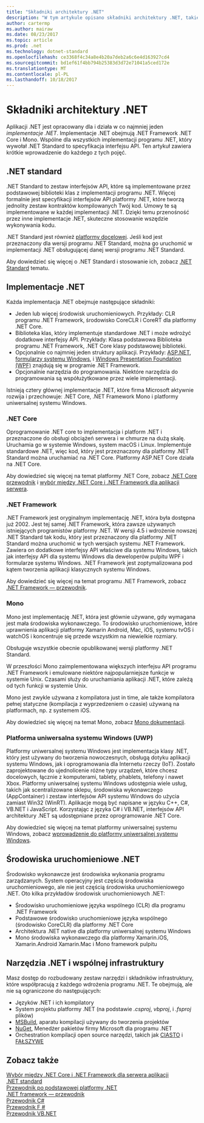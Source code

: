```yaml
---
title: "Składniki architektury .NET"
description: "W tym artykule opisano składniki architektury .NET, takie jak .NET Standard, .NET implementacji środowiska uruchomieniowe .NET i narzędzi."
author: cartermp
ms.author: mairaw
ms.date: 08/23/2017
ms.topic: article
ms.prod: .net
ms.technology: dotnet-standard
ms.openlocfilehash: ce3368f4c34a8e4b20a7deb2a6c6e4d163927cd4
ms.sourcegitcommit: bd1ef61f4bb794b25383d3d72e71041a5ced172e
ms.translationtype: MT
ms.contentlocale: pl-PL
ms.lasthandoff: 10/18/2017
---
```

# <a name="net-architectural-components"></a>Składniki architektury .NET

Aplikacji .NET jest opracowany dla i działa w co najmniej jeden *implementacje .NET*.  Implementacje .NET obejmują .NET Framework .NET Core i Mono. Wspólne dla wszystkich implementacji programu .NET, który wywołał .NET Standard to specyfikacja interfejsu API. Ten artykuł zawiera krótkie wprowadzenie do każdego z tych pojęć.

## <a name="net-standard"></a>.NET standard

.NET Standard to zestaw interfejsów API, które są implementowane przez podstawowej biblioteki klas z implementacji programu .NET. Więcej formalnie jest specyfikacji interfejsów API platformy .NET, które tworzą jednolity zestaw kontraktów kompilowanych Twój kod. Umowy te są implementowane w każdej implementacji .NET. Dzięki temu przenośność przez inne implementacje .NET, skuteczne stosowanie wszędzie wykonywania kodu.

.NET Standard jest również [platformy docelowej](glossary.md#target-framework). Jeśli kod jest przeznaczony dla wersji programu .NET Standard, można go uruchomić w implementacji .NET obsługującej danej wersji programu .NET Standard.

Aby dowiedzieć się więcej o .NET Standard i stosowanie ich, zobacz [.NET Standard](net-standard.md) tematu.

## <a name="net-implementations"></a>Implementacje .NET

Każda implementacja .NET obejmuje następujące składniki:

- Jeden lub więcej środowisk uruchomieniowych. Przykłady: CLR programu .NET Framework, środowisko CoreCLR i CoreRT dla platformy .NET Core.
- Biblioteka klas, który implementuje standardowe .NET i może wdrożyć dodatkowe interfejsy API. Przykłady: Klasa podstawowa Biblioteka programu .NET Framework, .NET Core klasy podstawowej biblioteki.
- Opcjonalnie co najmniej jeden struktury aplikacji. Przykłady: [ASP.NET](https://www.asp.net/), [formularzy systemu Windows](../framework/winforms/windows-forms-overview.md), i [Windows Presentation Foundation (WPF)](../framework/wpf/index.md) znajdują się w programie .NET Framework.
- Opcjonalnie narzędzia do programowania. Niektóre narzędzia do programowania są współużytkowane przez wiele implementacji.

Istnieją cztery głównej implementacje .NET, które firma Microsoft aktywnie rozwija i przechowuje: .NET Core, .NET Framework Mono i platformy uniwersalnej systemu Windows.

### <a name="net-core"></a>.NET Core

Oprogramowanie .NET core to implementacja i platform .NET i przeznaczone do obsługi obciążeń serwera i w chmurze na dużą skalę. Uruchamia go w systemie Windows, system macOS i Linux. Implementuje standardowe .NET, więc kod, który jest przeznaczony dla platformy .NET Standard można uruchamiać na .NET Core. Platformy ASP.NET Core działa na .NET Core. 

Aby dowiedzieć się więcej na temat platformy .NET Core, zobacz [.NET Core przewodnik](../core/index.md) i [wybór między .NET Core i .NET Framework dla aplikacji serwera](choosing-core-framework-server.md).

### <a name="net-framework"></a>.NET Framework

.NET Framework jest oryginalnym implementację .NET, która była dostępna już 2002. Jest tej samej .NET Framework, która zawsze używanych istniejących programistów platformy .NET. W wersji 4.5 i wdrożenie nowszej .NET Standard tak kodu, który jest przeznaczony dla platformy .NET Standard można uruchomić w tych wersjach systemu .NET Framework. Zawiera on dodatkowe interfejsy API właściwe dla systemu Windows, takich jak interfejsy API dla systemu Windows dla deweloperów pulpitu WPF i formularze systemu Windows. .NET Framework jest zoptymalizowana pod kątem tworzenia aplikacji klasycznych systemu Windows.

Aby dowiedzieć się więcej na temat programu .NET Framework, zobacz [.NET Framework — przewodnik](../framework/index.md).

### <a name="mono"></a>Mono

Mono jest implementację .NET, która jest głównie używane, gdy wymagana jest mała środowiska wykonawczego. To środowisko uruchomieniowe, które uprawnienia aplikacji platformy Xamarin Android, Mac, iOS, systemu tvOS i watchOS i koncentruje się przede wszystkim na niewielkie rozmiary.

Obsługuje wszystkie obecnie opublikowanej wersji platformy .NET Standard.

W przeszłości Mono zaimplementowana większych interfejsu API programu .NET Framework i emulowane niektóre najpopularniejsze funkcje w systemie Unix. Czasami służy do uruchamiania aplikacji .NET, które zależą od tych funkcji w systemie Unix.

Mono jest zwykle używana z kompilatora just in time, ale także kompilatora pełnej statyczne (kompilacja z wyprzedzeniem o czasie) używaną na platformach, np. z systemem iOS.

Aby dowiedzieć się więcej na temat Mono, zobacz [Mono dokumentacji](http://www.mono-project.com/docs/).

### <a name="universal-windows-platform-uwp"></a>Platforma uniwersalna systemu Windows (UWP)

Platformy uniwersalnej systemu Windows jest implementacja klasy .NET, który jest używany do tworzenia nowoczesnych, obsługą dotyku aplikacji systemu Windows, jak i oprogramowania dla Internetu rzeczy (IoT). Zostało zaprojektowane do ujednolicenie różne typy urządzeń, które chcesz docelowych, łącznie z komputerami, tablety, phablets, telefony i nawet Xbox. Platformy uniwersalnej systemu Windows udostępnia wiele usług, takich jak scentralizowane sklepu, środowiska wykonawczego (AppContainer) i zestaw interfejsów API systemu Windows do użycia zamiast Win32 (WinRT). Aplikacje mogą być napisane w języku C++, C#, VB.NET i JavaScript. Korzystając z języka C# i VB.NET, interfejsów API architektury .NET są udostępniane przez oprogramowanie .NET Core.

Aby dowiedzieć się więcej na temat platformy uniwersalnej systemu Windows, zobacz [wprowadzenie do platformy uniwersalnej systemu Windows](https://docs.microsoft.com/windows/uwp/get-started/universal-application-platform-guide).

## <a name="net-runtimes"></a>Środowiska uruchomieniowe .NET

Środowisko wykonawcze jest środowiska wykonania programu zarządzanych. System operacyjny jest częścią środowiska uruchomieniowego, ale nie jest częścią środowiska uruchomieniowego .NET. Oto kilka przykładów środowisk uruchomieniowych .NET:
 
 - Środowisko uruchomieniowe języka wspólnego (CLR) dla programu .NET Framework
 - Podstawowe środowisko uruchomieniowe języka wspólnego (środowisko CoreCLR) dla platformy .NET Core
 - Architektura .NET native dla platformy uniwersalnej systemu Windows 
 - Mono środowiska wykonawczego dla platformy Xamarin.iOS, Xamarin.Android Xamarin.Mac i Mono framework pulpitu

## <a name="net-tooling-and-common-infrastructure"></a>Narzędzia .NET i wspólnej infrastruktury

Masz dostęp do rozbudowany zestaw narzędzi i składników infrastruktury, które współpracują z każdego wdrożenia programu .NET. Te obejmują, ale nie są ograniczone do następujących:

- Języków .NET i ich kompilatory
- System projektu platformy .NET (na podstawie *.csproj*, *vbproj*, i *.fsproj* plików)
- [MSBuild](/visualstudio/msbuild/msbuild), aparatu kompilacji używany do tworzenia projektów
- [NuGet](/nuget/), Menedżer pakietów firmy Microsoft dla programu .NET
- Orchestration kompilacji open source narzędzi, takich jak [CIASTO](http://cakebuild.net/) i [FAŁSZYWE](https://fake.build/)

## <a name="see-also"></a>Zobacz także
[Wybór między .NET Core i .NET Framework dla serwera aplikacji](choosing-core-framework-server.md)   
[.NET standard](net-standard.md)  
[Przewodnik po podstawowej platformy .NET](../core/index.md)  
[.NET framework — przewodnik](../framework/index.md)  
[Przewodnik C#](../csharp/index.md)  
[Przewodnik F #](../fsharp/index.md)  
[Przewodnik VB.NET](../visual-basic/index.md)  

